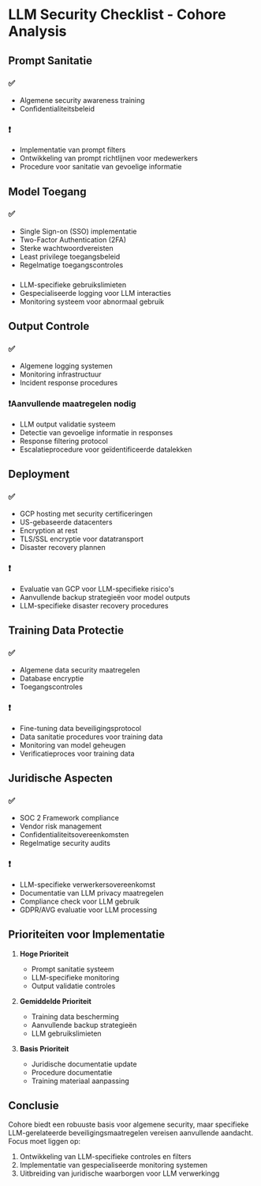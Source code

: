 # LLM Security Checklist - Cohore Analysis

## Prompt Sanitatie

### ✅

-   Algemene security awareness training
-   Confidentialiteitsbeleid

### ❗

-   Implementatie van prompt filters
-   Ontwikkeling van prompt richtlijnen voor medewerkers
-   Procedure voor sanitatie van gevoelige informatie

## Model Toegang

### ✅

-   Single Sign-on (SSO) implementatie
-   Two-Factor Authentication (2FA)
-   Sterke wachtwoordvereisten
-   Least privilege toegangsbeleid
-   Regelmatige toegangscontroles

###

-   LLM-specifieke gebruikslimieten
-   Gespecialiseerde logging voor LLM interacties
-   Monitoring systeem voor abnormaal gebruik

## Output Controle

### ✅

-   Algemene logging systemen
-   Monitoring infrastructuur
-   Incident response procedures

### ❗Aanvullende maatregelen nodig

-   LLM output validatie systeem
-   Detectie van gevoelige informatie in responses
-   Response filtering protocol
-   Escalatieprocedure voor geïdentificeerde datalekken

## Deployment

### ✅

-   GCP hosting met security certificeringen
-   US-gebaseerde datacenters
-   Encryption at rest
-   TLS/SSL encryptie voor datatransport
-   Disaster recovery plannen

### ❗

-   Evaluatie van GCP voor LLM-specifieke risico's
-   Aanvullende backup strategieën voor model outputs
-   LLM-specifieke disaster recovery procedures

## Training Data Protectie

### ✅

-   Algemene data security maatregelen
-   Database encryptie
-   Toegangscontroles

### ❗

-   Fine-tuning data beveiligingsprotocol
-   Data sanitatie procedures voor training data
-   Monitoring van model geheugen
-   Verificatieproces voor training data

## Juridische Aspecten

### ✅

-   SOC 2 Framework compliance
-   Vendor risk management
-   Confidentialiteitsovereenkomsten
-   Regelmatige security audits

### ❗

-   LLM-specifieke verwerkersovereenkomst
-   Documentatie van LLM privacy maatregelen
-   Compliance check voor LLM gebruik
-   GDPR/AVG evaluatie voor LLM processing

## Prioriteiten voor Implementatie

1. **Hoge Prioriteit**

    - Prompt sanitatie systeem
    - LLM-specifieke monitoring
    - Output validatie controles

2. **Gemiddelde Prioriteit**

    - Training data bescherming
    - Aanvullende backup strategieën
    - LLM gebruikslimieten

3. **Basis Prioriteit**
    - Juridische documentatie update
    - Procedure documentatie
    - Training materiaal aanpassing

## Conclusie

Cohore biedt een robuuste basis voor algemene security, maar specifieke LLM-gerelateerde beveiligingsmaatregelen vereisen aanvullende aandacht. Focus moet liggen op:

1. Ontwikkeling van LLM-specifieke controles en filters
2. Implementatie van gespecialiseerde monitoring systemen
3. Uitbreiding van juridische waarborgen voor LLM verwerkingg
